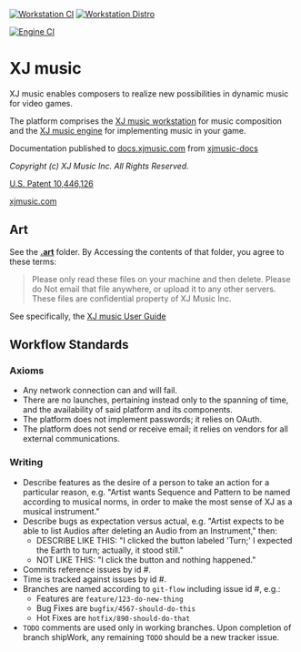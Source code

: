 [![Workstation CI](https://github.com/xjmusic/workstation/actions/workflows/workstation_ci.yml/badge.svg)](https://github.com/xjmusic/workstation/actions/workflows/workstation_ci.yml)
[![Workstation Distro](https://github.com/xjmusic/workstation/actions/workflows/workstation_distro.yml/badge.svg)](https://github.com/xjmusic/workstation/actions/workflows/workstation_distro.yml)

[![Engine CI](https://github.com/xjmusic/xjmusic/actions/workflows/engine_ci.yaml/badge.svg)](https://github.com/xjmusic/xjmusic/actions/workflows/engine_ci.yaml)

# XJ music

XJ music enables composers to realize new possibilities in dynamic music for video games.

The platform comprises the [XJ music workstation](workstation/README.md) for music composition and the 
[XJ music engine](engine/README.md) for implementing music in your game.

Documentation published to [docs.xjmusic.com](https://docs.xjmusic.com) from [xjmusic-docs](https://github.com/xjmusic/xjmusic-docs)

*Copyright (c) XJ Music Inc. All Rights Reserved.*

[U.S. Patent 10,446,126](https://patents.google.com/patent/US10446126B1/)

[xjmusic.com](https://xjmusic.com)


## Art

See the **[.art](.art/)** folder. By Accessing the contents of that folder, you agree to these terms:

> Please only read these files on your machine and then delete. Please do Not email that file anywhere, or upload it to
> any other servers. These files are confidential property of XJ Music Inc.

See specifically,
the [XJ music User Guide](https://docs.google.com/document/d/1Jp1DT7jJ3Xn1pR5495Yh4TeStTGanvuCF1du0uEUy1A/)

## Workflow Standards

### Axioms

* Any network connection can and will fail.
* There are no launches, pertaining instead only to the spanning of time, and the availability of said platform and its
  components.
* The platform does not implement passwords; it relies on OAuth.
* The platform does not send or receive email; it relies on vendors for all external communications.

### Writing

* Describe features as the desire of a person to take an action for a particular reason, e.g. "Artist wants Sequence and
  Pattern to be named according to musical norms, in order to make the most sense of XJ as a musical instrument."
* Describe bugs as expectation versus actual, e.g. "Artist expects to be able to list Audios after deleting an Audio
  from an Instrument," then:
  - DESCRIBE LIKE THIS: "I clicked the button labeled 'Turn;' I expected the Earth to turn; actually, it stood still."
  - NOT LIKE THIS: "I click the button and nothing happened."
* Commits reference issues by id #.
* Time is tracked against issues by id #.
* Branches are named according to `git-flow` including issue id #, e.g.:
  - Features are `feature/123-do-new-thing`
  - Bug Fixes are `bugfix/4567-should-do-this`
  - Hot Fixes are `hotfix/890-should-do-that`
* `TODO` comments are used only in working branches. Upon completion of branch shipWork, any remaining `TODO` should be
  a new tracker issue.

